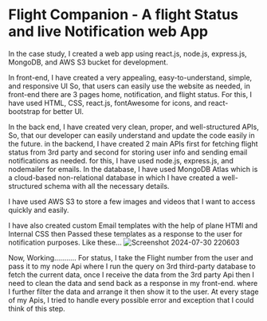 # Flight Companion - A flight Status and live Notification web App
In the case study, I created a web app using react.js, node.js, express.js, MongoDB, and AWS S3 bucket for development. 

In front-end, I have created a very appealing, easy-to-understand, simple, and responsive UI So, that users can easily use the website as needed, in front-end there are 3 pages home, notification, and flight status. For this, I have used HTML, CSS, react.js, fontAwesome for icons, and react-bootstrap for better UI. 

In the back end, I have created very clean, proper, and well-structured APIs, So, that our developer can easily understand and update the code easily in the future. in the backend, I have created 2 main APIs first for fetching flight status from 3rd party and second for storing user info and sending email notifications as needed. for this, I have used node.js, express.js, and nodemailer for emails.
In the database, I have used MongoDB Atlas which is a cloud-based non-relational database in which I have created a well-structured schema with all the necessary details. 

I have used AWS S3 to store a few images and videos that I want to access quickly and easily.

I have also created custom Email templates with the help of plane HTMl and Internal CSS then Passed these templates as a response to the user for notification purposes.
Like these...
![Screenshot 2024-07-30 220603](https://github.com/user-attachments/assets/be2b9e90-1a3a-49d4-9c48-a37c84ca0a67)

Now, Working...........
For status, I take the Flight number from the user and pass it to my node Api where I run the query on 3rd third-party database to fetch the current data, once I receive the data from the 3rd party Api then I need to clean the data and send back as a response in my front-end. where I further filter the data and arrange it then show it to the user. At every stage of my Apis, I tried to handle every possible error and exception that I could think of this step. 
